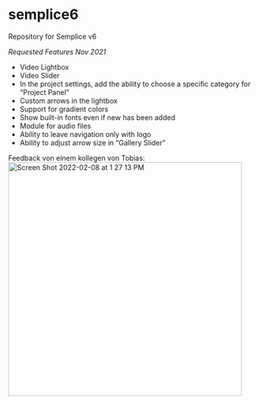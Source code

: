 # semplice6
Repository for Semplice v6

*Requested Features Nov 2021*
* Video Lightbox
* Video Slider
* In the project settings, add the ability to choose a specific category for “Project Panel”
* Custom arrows in the lightbox
* Support for gradient colors
* Show built-in fonts even if new has been added
* Module for audio files
* Ability to leave navigation only with logo
* Ability to adjust arrow size in “Gallery Slider”

Feedback von einem kollegen von Tobias: <img width="473" alt="Screen Shot 2022-02-08 at 1 27 13 PM" src="https://user-images.githubusercontent.com/2330722/153055644-fcb987ef-e7f9-49ce-b386-7c7047f86161.png">

